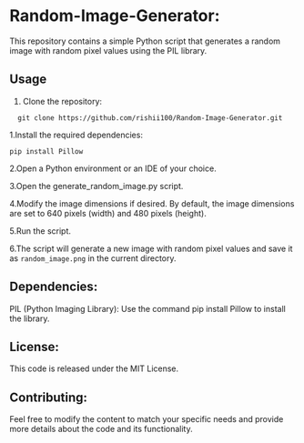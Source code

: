 # Random-Image-Generator:

This repository contains a simple Python script that generates a random image with random pixel values using the PIL library.

## Usage

1. Clone the repository:
 ```
   git clone https://github.com/rishii100/Random-Image-Generator.git
 ```
1.Install the required dependencies:
   ```
   pip install Pillow
   ```
2.Open a Python environment or an IDE of your choice.

3.Open the generate_random_image.py script.

4.Modify the image dimensions if desired. By default, the image dimensions are set to 640 pixels (width) and 480 pixels (height).

5.Run the script.

6.The script will generate a new image with random pixel values and save it as ` random_image.png ` in the current directory.

## Dependencies:

PIL (Python Imaging Library): Use the command pip install Pillow to install the library.

## License:

This code is released under the MIT License.

## Contributing:

Feel free to modify the content to match your specific needs and provide more details about the code and its functionality.




